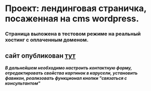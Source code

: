 # Проект: лендинговая страничка, посаженная на cms wordpress.

### Страница выложена в тестовом режиме на реальный хостинг с оплаченным доменом. 

сайт опубликован [тут](http://cars-from-usa.ru/)
---

##### В дальнейшем необходимо настроить контактную форму, отредактировать свойства картинок в карусели, установить фавикон, реализовать функционал кнопки "связаться с консультантом" 

